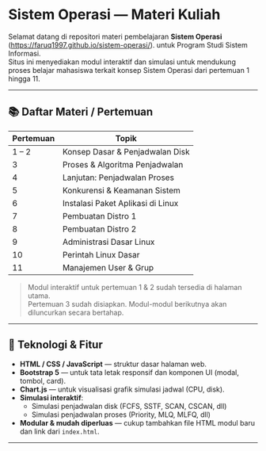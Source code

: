 # Sistem Operasi — Materi Kuliah

Selamat datang di repositori materi pembelajaran **Sistem Operasi** (https://faruq1997.github.io/sistem-operasi/). untuk Program Studi Sistem Informasi.  
Situs ini menyediakan modul interaktif dan simulasi untuk mendukung proses belajar mahasiswa terkait konsep Sistem Operasi dari pertemuan 1 hingga 11.

---

## 📚 Daftar Materi / Pertemuan

| Pertemuan | Topik |
|-----------|-------|
| 1 – 2 | Konsep Dasar & Penjadwalan Disk |
| 3 | Proses & Algoritma Penjadwalan |
| 4 | Lanjutan: Penjadwalan Proses |
| 5 | Konkurensi & Keamanan Sistem |
| 6 | Instalasi Paket Aplikasi di Linux |
| 7 | Pembuatan Distro 1 |
| 8 | Pembuatan Distro 2 |
| 9 | Administrasi Dasar Linux |
| 10 | Perintah Linux Dasar |
| 11 | Manajemen User & Grup |

> Modul interaktif untuk pertemuan 1 & 2 sudah tersedia di halaman utama.  
> Pertemuan 3 sudah disiapkan. Modul-modul berikutnya akan diluncurkan secara bertahap.

---

## 🔧 Teknologi & Fitur

- **HTML / CSS / JavaScript** — struktur dasar halaman web.
- **Bootstrap 5** — untuk tata letak responsif dan komponen UI (modal, tombol, card).  
- **Chart.js** — untuk visualisasi grafik simulasi jadwal (CPU, disk).  
- **Simulasi interaktif**:
  - Simulasi penjadwalan disk (FCFS, SSTF, SCAN, CSCAN, dll)  
  - Simulasi penjadwalan proses (Priority, MLQ, MLFQ, dll)  
- **Modular & mudah diperluas** — cukup tambahkan file HTML modul baru dan link dari `index.html`.

---

